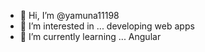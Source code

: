 - 👋 Hi, I’m @yamuna11198
- 👀 I’m interested in ... developing web apps
- 🌱 I’m currently learning ... Angular 

